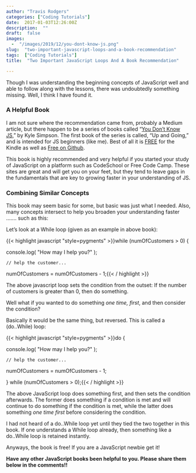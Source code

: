 ```yaml
---
author: "Travis Rodgers"
categories: ["Coding Tutorials"]
date:  2017-01-03T12:26:00Z
description:  ""
draft:  false
images: 
  -  "/images/2019/12/you-dont-know-js.png"
slug:  "two-important-javascript-loops-and-a-book-recommendation"
tags:  ["Coding Tutorials"]
title:  "Two Important JavaScript Loops And A Book Recommendation"

---
```



<p>Though I was understanding the beginning concepts of JavaScript well and able to follow along with the lessons, there was undoubtedly something missing. Well, I think I have found it.</p>
<h3>A Helpful Book</h3>
<p>I am not sure where the recommendation came from, probably a Medium article, but there happen to be a series of books called &#8220;<a href="https://www.amazon.com/You-Dont-Know-JS-Going-ebook/dp/B00V20DQU8/ref=dp_kinw_strp_1" target="_blank">You Don&#8217;t Know JS</a>,&#8221; by Kyle Simpson. The first book of the series is called, &#8220;Up and Going,&#8221; and is intended for JS beginners (like me). Best of all it is <a href="https://www.amazon.com/You-Dont-Know-JS-Going-ebook/dp/B00V20DQU8/ref=dp_kinw_strp_1" target="_blank">FREE</a> for the Kindle as well as <a href="https://github.com/getify/You-Dont-Know-JS" target="_blank">Free on Github</a>.</p>
<p>This book is highly recommended and very helpful if you started your study of JavaScript on a platform such as CodeSchool or Free Code Camp. These sites are great and will get you on your feet, but they tend to leave gaps in the fundamentals that are key to growing faster in your understanding of JS.</p>
<h3>Combining Similar Concepts</h3>
<p>This book may seem basic for some, but basic was just what I needed. Also, many concepts intersect to help you broaden your understanding faster &#8230;&#8230;. such as this:</p>
<p>Let&#8217;s look at a While loop (given as an example in above book):</p>
{{< highlight javascript "style=pygments" >}}while (numOfCustomers > 0) {
  
  console.log( "How may I help you?" );

    // help the customer...

  numOfCustomers = numOfCustomers - 1;{{< / highlight >}}
<p>The above javascript loop sets the condition from the outset: If the number of customers is greater than 0, then do something.</p>
<p>Well what if you wanted to do something <i>one time, first</i>, and then consider the condition?</p>
<p>Basically it would be the same thing, but reversed. This is called a (do..While) loop:</p>
{{< highlight javascript "style=pygments" >}}do {

  console.log( "How may I help you?" );

    // help the customer...

  numOfCustomers = numOfCustomers - 1;

} while (numOfCustomers > 0);{{< / highlight >}}
<p>The above JavaScript loop does something first, and then sets the condition afterwards. The former does something if a condition is met and will continue to do something if the condition is met, while the latter does something <i>one time first</i> before considering the condition.</p>
<p>I had not heard of a do..While loop yet until they tied the two together in this book. If one understands a While loop already, then something like a do..While loop is retained instantly.</p>
<p>Anyways, the book is free! If you are a JavaScript newbie get it!</p>
<p><b>Have any other JavaScript books been helpful to you. Please share them below in the comments!!</b></p>



